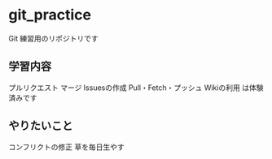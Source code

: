 # git_practice
Git 練習用のリポジトリです

## 学習内容
プルリクエスト
マージ
Issuesの作成
Pull・Fetch・プッシュ
Wikiの利用
は体験済みです

## やりたいこと
コンフリクトの修正
草を毎日生やす
